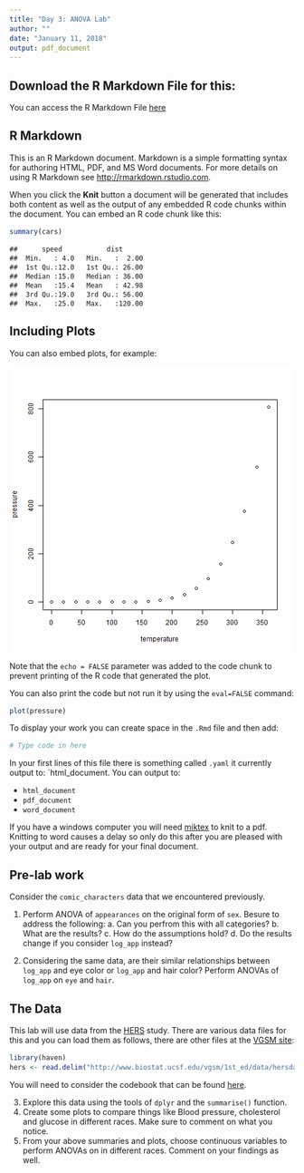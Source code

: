 ```yaml
---
title: "Day 3: ANOVA Lab"
author: ""
date: "January 11, 2018"
output: pdf_document
---
```





## Download the R Markdown File for this:

You can access the R Markdown File [here](https://raw.githubusercontent.com/intro-r/Course-Notes/gh-pages/day3-anova.pdf)

## R Markdown

This is an R Markdown document. Markdown is a simple formatting syntax for authoring HTML, PDF, and MS Word documents. For more details on using R Markdown see <http://rmarkdown.rstudio.com>.

When you click the **Knit** button a document will be generated that includes both content as well as the output of any embedded R code chunks within the document. You can embed an R code chunk like this:


```r
summary(cars)
```

```
##      speed           dist       
##  Min.   : 4.0   Min.   :  2.00  
##  1st Qu.:12.0   1st Qu.: 26.00  
##  Median :15.0   Median : 36.00  
##  Mean   :15.4   Mean   : 42.98  
##  3rd Qu.:19.0   3rd Qu.: 56.00  
##  Max.   :25.0   Max.   :120.00
```

## Including Plots

You can also embed plots, for example:

![plot of chunk pressure](figure/pressure-1.png)

Note that the `echo = FALSE` parameter was added to the code chunk to prevent printing of the R code that generated the plot.


You can also print the code but not run it by using the `eval=FALSE` command:


```r
plot(pressure)
```


To display your work you can create space in the `.Rmd` file and then add:


```r
# Type code in here
```

In your first lines of this file there is something called `.yaml` it currently output to: `html_document. You can output to:

- `html_document`
- `pdf_document`
- `word_document`

If you have a windows computer you will need [miktex](https://miktex.org/) to knit to a pdf. Knitting to word causes a delay so only do this after you are pleased with your output and are ready for your final document. 


## Pre-lab work

Consider the `comic_characters` data that we encountered previously. 

1. Perform ANOVA of `appearances` on the original form of `sex`. Besure to address the following:
    a. Can you perfrom this with all categories? 
    b. What are the results?
    c. How do the assumptions hold?
    d. Do the results change if you consider `log_app` instead?

2. Considering the same data, are their similar relationships between `log_app` and eye color or `log_app` and hair color? Perform ANOVAs of `log_app` on `eye` and `hair`. 


## The Data

This lab will use data from the [HERS](https://www.ncbi.nlm.nih.gov/pubmed/9683309) study. There are various data files for this and you can load them as follows, there are other files at the [VGSM site](http://www.biostat.ucsf.edu/vgsm/1st_ed/data.html):



```r
library(haven)
hers <- read.delim("http://www.biostat.ucsf.edu/vgsm/1st_ed/data/hersdata.txt")
```


You will need to consider the codebook that can be found [here](http://www.biostat.ucsf.edu/vgsm/1st_ed/data/warfarin.codebook.txt). 

3. Explore this data using the tools of `dplyr` and the `summarise()` function. 
4. Create some plots to compare things like Blood pressure, cholesterol and glucose in different races. Make sure to comment on what you notice. 
5. From your above summaries and plots, choose continuous variables to perform ANOVAs on in different races. Comment on your findings as well. 
